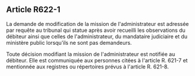 Article R622-1
----
La demande de modification de la mission de l'administrateur est adressée par
requête au tribunal qui statue après avoir recueilli les observations du
débiteur ainsi que celles de l'administrateur, du mandataire judiciaire et du
ministère public lorsqu'ils ne sont pas demandeurs.

Toute décision modifiant la mission de l'administrateur est notifiée au
débiteur. Elle est communiquée aux personnes citées à l'article R. 621-7 et
mentionnée aux registres ou répertoires prévus à l'article R. 621-8.
